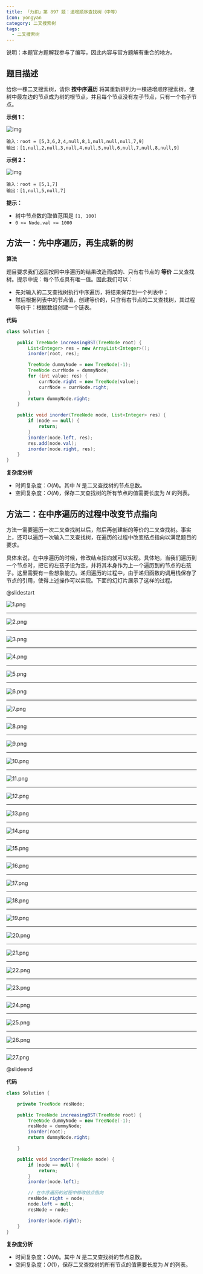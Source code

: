```yaml
---
title: 「力扣」第 897 题：递增顺序查找树（中等）
icon: yongyan
category: 二叉搜索树
tags:
  - 二叉搜索树
---
```


说明：本题官方题解我参与了编写，因此内容与官方题解有重合的地方。

## 题目描述

给你一棵二叉搜索树，请你 **按中序遍历** 将其重新排列为一棵递增顺序搜索树，使树中最左边的节点成为树的根节点，并且每个节点没有左子节点，只有一个右子节点。

**示例 1：**

![img](https://assets.leetcode.com/uploads/2020/11/17/ex1.jpg)

```
输入：root = [5,3,6,2,4,null,8,1,null,null,null,7,9]
输出：[1,null,2,null,3,null,4,null,5,null,6,null,7,null,8,null,9]
```

**示例 2：**

![img](https://assets.leetcode.com/uploads/2020/11/17/ex2.jpg)

```
输入：root = [5,1,7]
输出：[1,null,5,null,7]
```

**提示：**

- 树中节点数的取值范围是 `[1, 100]`
- `0 <= Node.val <= 1000`

## 方法一：先中序遍历，再生成新的树

**算法**

题目要求我们返回按照中序遍历的结果改造而成的、只有右节点的 **等价** 二叉查找树。提示中说：每个节点具有唯一值。因此我们可以：

- 先对输入的二叉查找树执行中序遍历，将结果保存到一个列表中；
- 然后根据列表中的节点值，创建等价的，只含有右节点的二叉查找树，其过程等价于：根据数组创建一个链表。

**代码**

```Java []
class Solution {

    public TreeNode increasingBST(TreeNode root) {
        List<Integer> res = new ArrayList<Integer>();
        inorder(root, res);

        TreeNode dummyNode = new TreeNode(-1);
        TreeNode currNode = dummyNode;
        for (int value: res) {
            currNode.right = new TreeNode(value);
            currNode = currNode.right;
        }
        return dummyNode.right;
    }

    public void inorder(TreeNode node, List<Integer> res) {
        if (node == null) {
            return;
        }
        inorder(node.left, res);
        res.add(node.val);
        inorder(node.right, res);
    }
}
```

**复杂度分析**

- 时间复杂度：$O(N)$。其中 $N$ 是二叉查找树的节点总数。
- 空间复杂度：$O(N)$，保存二叉查找树的所有节点的值需要长度为 $N$ 的列表。

## 方法二：在中序遍历的过程中改变节点指向

方法一需要遍历一次二叉查找树以后，然后再创建新的等价的二叉查找树。事实上，还可以遍历一次输入二叉查找树，在遍历的过程中改变结点指向以满足题目的要求。

具体来说，在中序遍历的时候，修改结点指向就可以实现。具体地，当我们遍历到一个节点时，把它的左孩子设为空，并将其本身作为上一个遍历到的节点的右孩子。这里需要有一些想象能力。递归遍历的过程中，由于递归函数的调用栈保存了节点的引用，使得上述操作可以实现。下面的幻灯片展示了这样的过程。

@slidestart

![1.png](https://pic.leetcode-cn.com/1617605893-CYccaw-1.png)

---

![2.png](https://pic.leetcode-cn.com/1617605893-wVIkEe-2.png)

---

![3.png](https://pic.leetcode-cn.com/1617605893-wVNSxo-3.png)

---

![4.png](https://pic.leetcode-cn.com/1617605893-MRrcNu-4.png)

---

![5.png](https://pic.leetcode-cn.com/1617605893-ZaLISJ-5.png)

---

![6.png](https://pic.leetcode-cn.com/1617605893-tdVhEG-6.png)

---

![7.png](https://pic.leetcode-cn.com/1617605893-ljGMbE-7.png)

---

![8.png](https://pic.leetcode-cn.com/1617605893-ObVBhn-8.png)

---

![9.png](https://pic.leetcode-cn.com/1617605893-alyIKA-9.png)

---

![10.png](https://pic.leetcode-cn.com/1617605893-hRHcnK-10.png)

---

![11.png](https://pic.leetcode-cn.com/1617605893-AZbrbl-11.png)

---

![12.png](https://pic.leetcode-cn.com/1617605893-aAIrLT-12.png)

---

![13.png](https://pic.leetcode-cn.com/1617605893-IrZyWz-13.png)

---

![14.png](https://pic.leetcode-cn.com/1617605893-EzRWkT-14.png)

---

![15.png](https://pic.leetcode-cn.com/1617605893-INQjIh-15.png)

---

![16.png](https://pic.leetcode-cn.com/1617605893-XUkntJ-16.png)

---

![17.png](https://pic.leetcode-cn.com/1617605893-SNRECU-17.png)

---

![18.png](https://pic.leetcode-cn.com/1617605893-MJNEuw-18.png)

---

![19.png](https://pic.leetcode-cn.com/1617605893-APxVgX-19.png)

---

![20.png](https://pic.leetcode-cn.com/1617605893-kncxnf-20.png)

---

![21.png](https://pic.leetcode-cn.com/1617605893-AfojZp-21.png)

---

![22.png](https://pic.leetcode-cn.com/1617605893-arlRwv-22.png)

---

![23.png](https://pic.leetcode-cn.com/1617605893-dRsEXD-23.png)

---

![24.png](https://pic.leetcode-cn.com/1617605893-mmcVcf-24.png)

---

![25.png](https://pic.leetcode-cn.com/1617605893-PlYUtg-25.png)

---

![26.png](https://pic.leetcode-cn.com/1617605893-oowOmh-26.png)

---

![27.png](https://pic.leetcode-cn.com/1617605893-uzfpip-27.png)

@slideend

**代码**

```Java []
class Solution {

    private TreeNode resNode;

    public TreeNode increasingBST(TreeNode root) {
        TreeNode dummyNode = new TreeNode(-1);
        resNode = dummyNode;
        inorder(root);
        return dummyNode.right;

    }

    public void inorder(TreeNode node) {
        if (node == null) {
            return;
        }
        inorder(node.left);

        // 在中序遍历的过程中修改结点指向
        resNode.right = node;
        node.left = null;
        resNode = node;

        inorder(node.right);
    }
}
```

**复杂度分析**

- 时间复杂度：$O(N)$。其中 $N$ 是二叉查找树的节点总数。
- 空间复杂度：$O(1)$，保存二叉查找树的所有节点的值需要长度为 $N$ 的列表。
